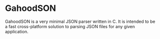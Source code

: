 # GahoodSON

GahoodSON is a very minimal JSON parser written in C. It is intended to be a fast cross-platform solution to parsing JSON files for any given application.
